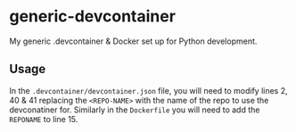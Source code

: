 # generic-devcontainer

My generic .devcontainer & Docker set up for Python development.

## Usage

In the `.devcontainer/devcontainer.json` file, you will need to modify lines 2, 40 & 41
replacing the `<REPO-NAME>` with the name of the repo to use the devconatiner for.
Similarly in the `Dockerfile` you will need to add the `REPONAME` to line 15.

